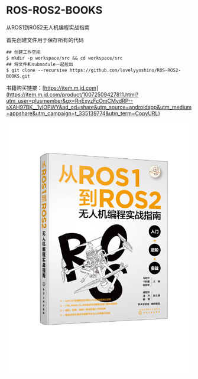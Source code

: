 # ROS-ROS2-BOOKS
从ROS1到ROS2无人机编程实战指南

首先创建文件用于保存所有的代码

```
## 创建工作空间
$ mkdir -p workspace/src && cd workspace/src
## 将文件和submodule一起拉出
$ git clone --recursive https://github.com/lovelyyoshino/ROS-ROS2-BOOKS.git
```

书籍购买链接：[https://item.m.jd.com](https://item.m.jd.com/product/10072509427811.html?utm_user=plusmember&gx=RnExyzFcOmCMydRP--sXAH97BK__1vIOPWY&ad_od=share&utm_source=androidapp&utm_medium=appshare&utm_campaign=t_335139774&utm_term=CopyURL)

![](https://github.com/lovelyyoshino/ROS-ROS2-BOOKS/blob/main/pic/%E5%BE%AE%E4%BF%A1%E5%9B%BE%E7%89%87_20230411215859.jpg)
